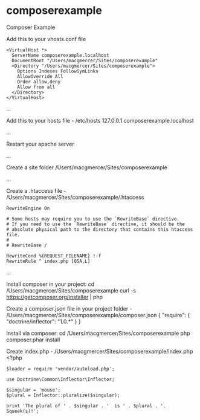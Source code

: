 composerexample
===============

Composer Example


Add this to your vhosts.conf file

	<VirtualHost *>
	  ServerName composerexample.localhost
	  DocumentRoot "/Users/macgmercer/Sites/composerexample"
	  <Directory "/Users/macgmercer/Sites/composerexample">
	    Options Indexes FollowSymLinks
	    AllowOverride All
	    Order allow,deny
	    Allow from all
	  </Directory>
	</VirtualHost>

...

Add this to your hosts file - /etc/hosts
	127.0.0.1 composerexample.localhost

...

Restart your apache server

...

Create a site folder
	/Users/macgmercer/Sites/composerexample

...

Create a .htaccess file - /Users/macgmercer/Sites/composerexample/.htaccess

	RewriteEngine On

	# Some hosts may require you to use the `RewriteBase` directive.
	# If you need to use the `RewriteBase` directive, it should be the
	# absolute physical path to the directory that contains this htaccess file.
	#
	# RewriteBase /

	RewriteCond %{REQUEST_FILENAME} !-f
	RewriteRule ^ index.php [QSA,L]	

...

Install composer in your project:
  cd /Users/macgmercer/Sites/composerexample
	curl -s https://getcomposer.org/installer | php

Create a composer.json file in your project folder - /Users/macgmercer/Sites/composerexample/composer.json
	{
	    "require": {
	        "doctrine/inflector": "1.0.*"
	    }
	}

Install via composer:
	cd /Users/macgmercer/Sites/composerexample
	php composer.phar install

Create index.php - /Users/macgmercer/Sites/composerexample/index.php
	<?php

	$loader = require 'vendor/autoload.php';

	use Doctrine\Common\Inflector\Inflector;

	$singular = 'mouse';
	$plural = Inflector::pluralize($singular);

	print 'The plural of ' . $singular . '  is ' . $plural . '. Squeek(s)!';


	
